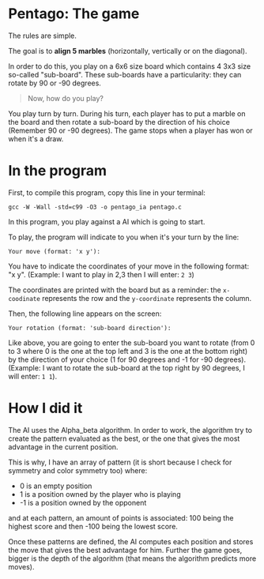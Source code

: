 # Pentago: The game

The rules are simple. 

The goal is to **align 5 marbles** (horizontally, vertically or on the diagonal).

In order to do this, you play on a 6x6 size board which contains 4 3x3 size so-called "sub-board". These sub-boards have a particularity: they can rotate by 90 or -90 degrees.

>Now, how do you play?

You play turn by turn. During his turn, each player has to put a marble on the board and then rotate a sub-board by the direction of his choice (Remember 90 or -90 degrees). The game stops when a player has won or when it's a draw.

# In the program

First, to compile this program, copy this line in your terminal: 

```
gcc -W -Wall -std=c99 -O3 -o pentago_ia pentago.c
```

In this program, you play against a AI which is going to start.

To play, the program will indicate to you when it's your turn by the line:

```
Your move (format: 'x y'):
```
You have to indicate the coordinates of your move in the following format: "x y". (Example: I want to play in 2,3 then I will enter: `2 3`)

The coordinates are printed with the board but as a reminder: the `x-coodinate` represents the row and the `y-coordinate` represents the column.

Then, the following line appears on the screen: 
```
Your rotation (format: 'sub-board direction'):
```
Like above, you are going to enter the sub-board you want to rotate (from 0 to 3 where 0 is the one at the top left and 3 is the one at the bottom right) by the direction of your choice (1 for 90 degrees and -1 for -90 degrees). (Example: I want to rotate the sub-board at the top right by 90 degrees, I will enter: `1 1`).

# How I did it

The AI uses the Alpha_beta algorithm. In order to work, the algorithm try to create the pattern evaluated as the best, or the one that gives the most advantage in the current position.

This is why, I have an array of pattern (it is short because I check for symmetry and color symmetry too) where:

- 0 is an empty position
- 1 is a position owned by the player who is playing
- -1 is a position owned by the opponent

and at each pattern, an amount of points is associated: 100 being the highest score and then -100 being the lowest score.

Once these patterns are defined, the AI computes each position and stores the move that gives the best advantage for him. Further the game goes, bigger is the depth of the algorithm (that means the algorithm predicts more moves).
